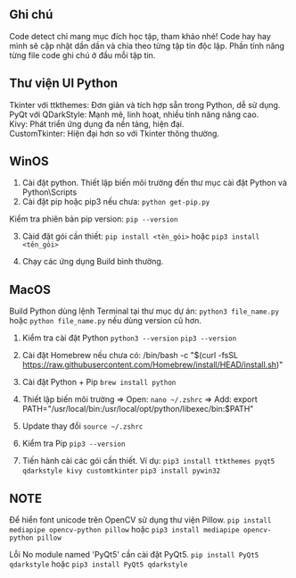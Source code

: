 ## Ghi chú

Code detect chỉ mang mục đích học tập, tham khảo nhé! Code hay hay mình sẽ cập nhật dần dần và chia theo từng tập tin độc lập.
Phần tính năng từng file code ghi chú ở đầu mỗi tập tin.

## Thư viện UI Python

Tkinter với ttkthemes: Đơn giản và tích hợp sẵn trong Python, dễ sử dụng.<br/>
PyQt với QDarkStyle: Mạnh mẽ, linh hoạt, nhiều tính năng nâng cao.<br/>
Kivy: Phát triển ứng dụng đa nền tảng, hiện đại.<br/>
CustomTkinter: Hiện đại hơn so với Tkinter thông thường.<br/>

## WinOS

1. Cài đặt python. Thiết lập biến môi trường đến thư mục cài đặt Python và Python\Scripts
2. Cài đặt pip hoặc pip3 nếu chưa: `python get-pip.py`

Kiểm tra phiên bản pip version: `pip --version`

3. Càid đặt gói cần thiết:
`pip install <tên_gói>` hoặc `pip3 install <tên_gói>`

4. Chạy các ứng dụng Build bình thường.

## MacOS

Build Python dùng lệnh Terminal tại thư mục dự án: `python3 file_name.py` hoặc `python file_name.py` nếu dùng version cũ hơn.

1. Kiểm tra cài đặt Python
`python3 --version`
`pip3 --version`

2. Cài đặt Homebrew nếu chưa có:
/bin/bash -c "$(curl -fsSL https://raw.githubusercontent.com/Homebrew/install/HEAD/install.sh)"

3. Cài đặt Python + Pip
`brew install python`

4. Thiết lập biến môi trường
=> Open: `nano ~/.zshrc`
=> Add: export PATH="/usr/local/bin:/usr/local/opt/python/libexec/bin:$PATH"

5. Update thay đổi
`source ~/.zshrc`

6. Kiểm tra Pip
`pip3 --version`

7. Tiến hành cài các gói cần thiết.
Ví dụ: `pip3 install ttkthemes pyqt5 qdarkstyle kivy customtkinter`
`pip3 install pywin32`

## NOTE

Để hiển font unicode trên OpenCV sử dụng thư viện Pillow.
`pip install mediapipe opencv-python pillow` hoặc `pip3 install mediapipe opencv-python pillow`

Lỗi No module named 'PyQt5' cần cài đặt PyQt5.
`pip install PyQt5 qdarkstyle` hoặc `pip3 install PyQt5 qdarkstyle`